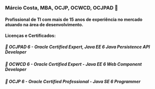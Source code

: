 ### Márcio Costa, MBA, OCJP, OCWCD, OCJPAD 👋

#### Profissional de TI com mais de 15 anos de experiência no mercado atuando na área de desenvolvimento.

#### Licenças e Certificados: 

##### 💬 OCJPAD 6 - Oracle Certified Expert, Java EE 6 Java Persistence API Developer
##### 💬 OCWCD 6 - Oracle Certified Expert - Java EE 6 Web Component Developer
##### 💬 OCJP 6 - Oracle Certified Professional - Java SE 6 Programmer
<!--
**onelifetecnologia/onelifetecnologia** is a ✨ _special_ ✨ repository because its `README.md` (this file) appears on your GitHub profile.

Here are some ideas to get you started:

- 🔭 I’m currently working on ...
- 🌱 I’m currently learning ...
- 👯 I’m looking to collaborate on ...
- 🤔 I’m looking for help with ...
- 💬 Ask me about ...
- 📫 How to reach me: ...
- 😄 Pronouns: ...
- ⚡ Fun fact: ...
-->
